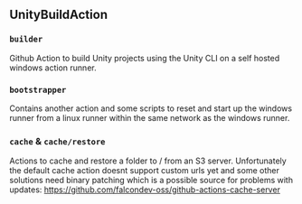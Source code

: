 ## UnityBuildAction

### `builder`
Github Action to build Unity projects using the Unity CLI on a self hosted windows action runner.

### `bootstrapper`
Contains another action and some scripts to reset and start up the windows runner from a linux runner within the same network as the windows runner.

### `cache` & `cache/restore`
Actions to cache and restore a folder to / from an S3 server. Unfortunately the default cache action doesnt support custom urls yet and some other solutions need binary patching which is a possible source for problems with updates:
https://github.com/falcondev-oss/github-actions-cache-server
